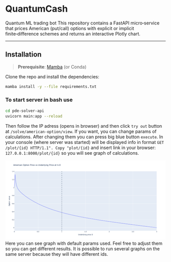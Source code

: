 # QuantumCash
Quantum ML trading bot
This repository contains a FastAPI micro‑service that prices American (put/call) options with explicit or implicit finite‑difference schemes and returns an interactive Plotly chart.

---
## Installation

> **Prerequisite**: [Mamba](https://mamba.readthedocs.io/) (or Conda) 

Clone the repo and install the dependencies:

```bash
mamba install -y --file requirements.txt
```
### To start server in bash use
```bash
cd pde-solver-api
uvicorn main:app --reload
```

Then follow the IP adress (opens in browser) and then click ```try out``` button at ```/solve/american-option/view```. If you want, you can change params of calculations. After changing them you can press big blue button ```execute```. In your console (where server was started) will be displayed info in format ```GET /plot/{id} HTTP/1.1". Copy "plot/{id}``` and insert link in your browser: ```127.0.0.1:8000/plot/{id}``` so you will see graph of calculations.

![plot](pde-solver-api/default_params.png?raw=true)
Here you can see graph with default params used. Feel free to adjust them so you can get different results. It is possible to run several graphs on the same server because they will have different ids.
